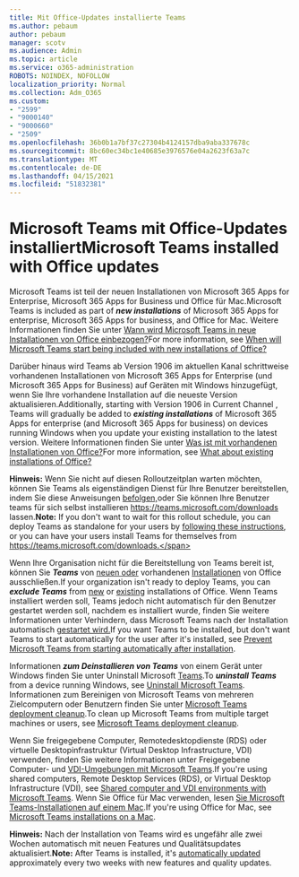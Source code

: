 ```yaml
---
title: Mit Office-Updates installierte Teams
ms.author: pebaum
author: pebaum
manager: scotv
ms.audience: Admin
ms.topic: article
ms.service: o365-administration
ROBOTS: NOINDEX, NOFOLLOW
localization_priority: Normal
ms.collection: Adm_O365
ms.custom:
- "2599"
- "9000140"
- "9000660"
- "2509"
ms.openlocfilehash: 36b0b1a7bf37c27304b4124157dba9aba337678c
ms.sourcegitcommit: 8bc60ec34bc1e40685e3976576e04a2623f63a7c
ms.translationtype: MT
ms.contentlocale: de-DE
ms.lasthandoff: 04/15/2021
ms.locfileid: "51832381"
---
```

# <a name="microsoft-teams-installed-with-office-updates"></a><span data-ttu-id="efc32-102">Microsoft Teams mit Office-Updates installiert</span><span class="sxs-lookup"><span data-stu-id="efc32-102">Microsoft Teams installed with Office updates</span></span>

<span data-ttu-id="efc32-103">Microsoft Teams ist teil  der neuen Installationen von Microsoft 365 Apps for Enterprise, Microsoft 365 Apps for Business und Office für Mac.</span><span class="sxs-lookup"><span data-stu-id="efc32-103">Microsoft Teams is included as part of ***new installations*** of Microsoft 365 Apps for enterprise, Microsoft 365 Apps for business, and Office for Mac.</span></span> <span data-ttu-id="efc32-104">Weitere Informationen finden Sie unter [Wann wird Microsoft Teams in neue Installationen von Office einbezogen?](https://docs.microsoft.com/deployoffice/teams-install#when-will-microsoft-teams-start-being-included-with-new-installations-of-microsoft-365-apps)</span><span class="sxs-lookup"><span data-stu-id="efc32-104">For more information, see [When will Microsoft Teams start being included with new installations of Office?](https://docs.microsoft.com/deployoffice/teams-install#when-will-microsoft-teams-start-being-included-with-new-installations-of-microsoft-365-apps)</span></span>

<span data-ttu-id="efc32-105">Darüber hinaus wird Teams ab Version 1906 im  aktuellen Kanal schrittweise vorhandenen Installationen von Microsoft 365 Apps for Enterprise (und Microsoft 365 Apps for Business) auf Geräten mit Windows hinzugefügt, wenn Sie Ihre vorhandene Installation auf die neueste Version aktualisieren.</span><span class="sxs-lookup"><span data-stu-id="efc32-105">Additionally, starting with Version 1906 in Current Channel , Teams will gradually be added to ***existing installations*** of Microsoft 365 Apps for enterprise (and Microsoft 365 Apps for business) on devices running Windows when you update your existing installation to the latest version.</span></span> <span data-ttu-id="efc32-106">Weitere Informationen finden Sie unter [Was ist mit vorhandenen Installationen von Office?](https://docs.microsoft.com/deployoffice/teams-install#what-about-existing-installations-of-microsoft-365-apps)</span><span class="sxs-lookup"><span data-stu-id="efc32-106">For more information, see [What about existing installations of Office?](https://docs.microsoft.com/deployoffice/teams-install#what-about-existing-installations-of-microsoft-365-apps)</span></span>

<span data-ttu-id="efc32-107">**Hinweis:** Wenn Sie nicht auf diesen Rolloutzeitplan warten möchten, können Sie Teams als eigenständigen Dienst für Ihre Benutzer bereitstellen, indem Sie diese Anweisungen [befolgen,](https://docs.microsoft.com/MicrosoftTeams/msi-deployment)oder Sie können Ihre Benutzer teams für sich selbst installieren https://teams.microsoft.com/downloads lassen.</span><span class="sxs-lookup"><span data-stu-id="efc32-107">**Note:** If you don't want to wait for this rollout schedule, you can deploy Teams as standalone for your users by [following these instructions](https://docs.microsoft.com/MicrosoftTeams/msi-deployment), or you can have your users install Teams for themselves from https://teams.microsoft.com/downloads.</span></span>

<span data-ttu-id="efc32-108">Wenn Ihre Organisation nicht für die Bereitstellung von Teams bereit ist, können Sie ***Teams*** von [neuen oder](https://docs.microsoft.com/deployoffice/teams-install#how-to-exclude-microsoft-teams-from-new-installations-of-microsoft-365-apps) vorhandenen [Installationen](https://docs.microsoft.com/deployoffice/teams-install#use-group-policy-to-control-the-installation-of-microsoft-teams) von Office ausschließen.</span><span class="sxs-lookup"><span data-stu-id="efc32-108">If your organization isn't ready to deploy Teams, you can ***exclude Teams*** from [new](https://docs.microsoft.com/deployoffice/teams-install#how-to-exclude-microsoft-teams-from-new-installations-of-microsoft-365-apps) or [existing](https://docs.microsoft.com/deployoffice/teams-install#use-group-policy-to-control-the-installation-of-microsoft-teams) installations of Office.</span></span> <span data-ttu-id="efc32-109">Wenn Teams installiert werden soll, Teams jedoch nicht automatisch für den Benutzer gestartet werden soll, nachdem es installiert wurde, finden Sie weitere Informationen unter Verhindern, dass Microsoft Teams nach der Installation automatisch [gestartet wird.](https://docs.microsoft.com/deployoffice/teams-install#use-group-policy-to-prevent-microsoft-teams-from-starting-automatically-after-installation)</span><span class="sxs-lookup"><span data-stu-id="efc32-109">If you want Teams to be installed, but don't want Teams to start automatically for the user after it's installed, see [Prevent Microsoft Teams from starting automatically after installation](https://docs.microsoft.com/deployoffice/teams-install#use-group-policy-to-prevent-microsoft-teams-from-starting-automatically-after-installation).</span></span>

<span data-ttu-id="efc32-110">Informationen ***zum Deinstallieren von Teams*** von einem Gerät unter Windows finden Sie unter Uninstall Microsoft [Teams](https://support.office.com/article/uninstall-microsoft-teams-3b159754-3c26-4952-abe7-57d27f5f4c81).</span><span class="sxs-lookup"><span data-stu-id="efc32-110">To ***uninstall Teams*** from a device running Windows, see [Uninstall Microsoft Teams](https://support.office.com/article/uninstall-microsoft-teams-3b159754-3c26-4952-abe7-57d27f5f4c81).</span></span> <span data-ttu-id="efc32-111">Informationen zum Bereinigen von Microsoft Teams von mehreren Zielcomputern oder Benutzern finden Sie unter [Microsoft Teams deployment cleanup](https://docs.microsoft.com/microsoftteams/scripts/powershell-script-teams-deployment-clean-up).</span><span class="sxs-lookup"><span data-stu-id="efc32-111">To clean up Microsoft Teams from multiple target machines or users, see [Microsoft Teams deployment cleanup](https://docs.microsoft.com/microsoftteams/scripts/powershell-script-teams-deployment-clean-up).</span></span>

<span data-ttu-id="efc32-112">Wenn Sie freigegebene Computer, Remotedesktopdienste (RDS) oder virtuelle Desktopinfrastruktur (Virtual Desktop Infrastructure, VDI) verwenden, finden Sie weitere Informationen unter Freigegebene Computer- und [VDI-Umgebungen mit Microsoft Teams](https://docs.microsoft.com/deployoffice/teams-install#shared-computer-and-vdi-environments-with-microsoft-teams).</span><span class="sxs-lookup"><span data-stu-id="efc32-112">If you're using shared computers, Remote Desktop Services (RDS), or Virtual Desktop Infrastructure (VDI), see [Shared computer and VDI environments with Microsoft Teams](https://docs.microsoft.com/deployoffice/teams-install#shared-computer-and-vdi-environments-with-microsoft-teams).</span></span> <span data-ttu-id="efc32-113">Wenn Sie Office für Mac verwenden, lesen [Sie Microsoft Teams-Installationen auf einem Mac](https://docs.microsoft.com/deployoffice/teams-install#microsoft-teams-installations-on-a-mac).</span><span class="sxs-lookup"><span data-stu-id="efc32-113">If you're using Office for Mac, see [Microsoft Teams installations on a Mac](https://docs.microsoft.com/deployoffice/teams-install#microsoft-teams-installations-on-a-mac).</span></span>

<span data-ttu-id="efc32-114">**Hinweis:** Nach der Installation von [](https://docs.microsoft.com/deployoffice/teams-install#feature-and-quality-updates-for-microsoft-teams) Teams wird es ungefähr alle zwei Wochen automatisch mit neuen Features und Qualitätsupdates aktualisiert.</span><span class="sxs-lookup"><span data-stu-id="efc32-114">**Note:** After Teams is installed, it's [automatically updated](https://docs.microsoft.com/deployoffice/teams-install#feature-and-quality-updates-for-microsoft-teams) approximately every two weeks with new features and quality updates.</span></span> 